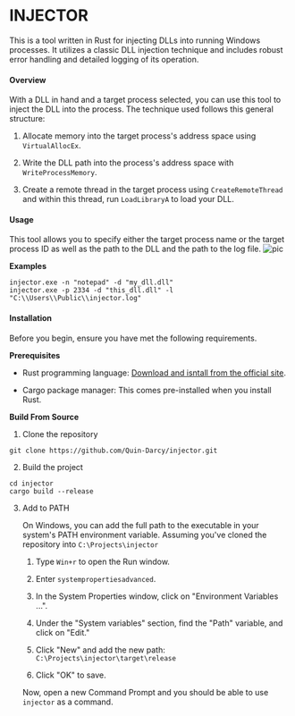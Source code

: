 # INJECTOR

This is a tool written in Rust for injecting DLLs into running Windows processes. It utilizes a classic DLL injection technique and includes robust error handling and detailed logging of its operation. 

#### Overview

With a DLL in hand and a target process selected, you can use this tool to inject the DLL into the process. The technique used follows this general structure:

1. Allocate memory into the target process's address space using `VirtualAllocEx`.

2. Write the DLL path into the process's address space with `WriteProcessMemory`.

3. Create a remote thread in the target process using `CreateRemoteThread` and within this thread, run `LoadLibraryA` to load your DLL.

#### Usage

This tool allows you to specify either the target process name or the target process ID as well as the path to the DLL and the path to the log file. 
 ![pic](/home/arbegla/projects/rust/binaries/injector/pictures/usage.PNG)

**Examples**

```shell
injector.exe -n "notepad" -d "my_dll.dll"
injector.exe -p 2334 -d "this_dll.dll" -l "C:\\Users\\Public\\injector.log"
```

#### Installation

Before you begin, ensure you have met the following requirements.

**Prerequisites**

* Rust programming language: [Download and isntall from the official site](https://www.rust-lang.org/tools/install).

* Cargo package manager: This comes pre-installed when you install Rust. 

**Build From Source**

1. Clone the repository

```shell
git clone https://github.com/Quin-Darcy/injector.git
```

2. Build the project

```shell
cd injector
cargo build --release
```

3. Add to PATH
   
   On Windows, you can add the full path to the executable in your system's PATH environment variable. Assuming you've cloned the repository into `C:\Projects\injector`
   
   1. Type `Win+r` to open the Run window.
   
   2. Enter `systempropertiesadvanced`.
   
   3. In the System Properties window, click on "Environment Variables ...".
   
   4. Under the "System variables" section, find the "Path" variable, and click on "Edit."
   
   5. Click "New" and add the new path: `C:\Projects\injector\target\release`
   
   6. Click "OK" to save.
   
   Now, open a new Command Prompt and you should be able to use `injector` as a command.

